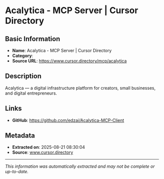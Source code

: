 # Acalytica - MCP Server | Cursor Directory

## Basic Information
- **Name**: Acalytica - MCP Server | Cursor Directory
- **Category**: 
- **Source URL**: https://www.cursor.directory/mcp/acalytica

## Description
Acalytica — a digital infrastructure platform for creators, small businesses, and digital entrepreneurs.

## Links
- **GitHub**: https://github.com/edzai/Acalytica-MCP-Client
## Metadata
- **Extracted on**: 2025-08-21 08:30:04
- **Source**: www.cursor.directory

---
*This information was automatically extracted and may not be complete or up-to-date.*
